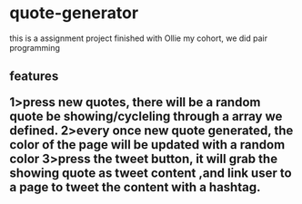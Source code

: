 # quote-generator

this is a assignment project finished with Ollie my cohort, we did pair programming

<h2>features

1>press new quotes, there will be a random quote be showing/cycleling through a array we defined.
2>every once new quote generated, the color of the page will be updated with a random color
3>press the tweet button, it will grab the showing quote as tweet content ,and link user to a page to tweet the content with a hashtag. 
